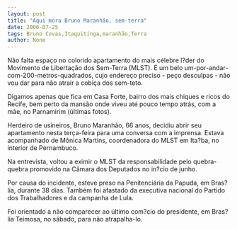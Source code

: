 ```yaml
---
layout: post
title: "Aqui mora Bruno Maranhão, sem-terra"
date: 2006-07-25
tags: Bruno Covas,Itaquitinga,maranhão,Terra
author: None
---
```

Não falta espaço no colorido apartamento do mais célebre l?der do Movimento de Libertação dos Sem-Terra (MLST). 
É um belo um-por-andar-com-200-metros-quadrados, cujo endereço preciso -&nbsp;peço desculpas -&nbsp;não vou dar para não atrair a cobiça dos sem-teto.

Digamos apenas que fica em Casa Forte, bairro dos mais chiques e ricos do Recife, bem perto da mansão onde viveu até pouco tempo atrás, com a mãe, no Parnamirim (últimas fotos).

Herdeiro de usineiros, Bruno Maranhão, 66 anos, decidiu abrir seu apartamento nesta terça-feira para uma conversa com a imprensa. Estava acompanhado de Mônica Martins, coordenadora do MLST em Ita?ba, no interior de Pernambuco.

Na entrevista, voltou a eximir o MLST da responsabilidade pelo quebra-quebra promovido na Câmara dos Deputados no in?cio de junho.

Por causa do incidente, esteve preso na Penitenciária da Papuda, em Bras?lia, durante 38 dias. Também foi afastado da executiva nacional do Partido dos Trabalhadores e da campanha de Lula.

Foi orientado a não comparecer ao último com?cio do presidente, em Bras?lia Teimosa, no sábado, para não atrapalha-lo. 